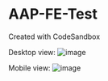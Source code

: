 # AAP-FE-Test
Created with CodeSandbox

Desktop view:
![image](https://user-images.githubusercontent.com/52591812/121293200-da0ae300-c908-11eb-903a-709a61d53c6c.png)

Mobile view:
![image](https://user-images.githubusercontent.com/52591812/121293281-0292dd00-c909-11eb-904f-6691e21a5fd7.png)


